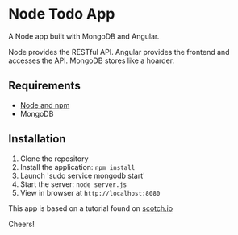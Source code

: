 # Node Todo App

A Node app built with MongoDB and Angular.

Node provides the RESTful API. Angular provides the frontend and accesses the API. MongoDB stores like a hoarder.

## Requirements

- [Node and npm](http://nodejs.org)
- MongoDB

## Installation

1. Clone the repository
2. Install the application: `npm install`
3. Launch 'sudo service mongodb start'
3. Start the server: `node server.js`
4. View in browser at `http://localhost:8080`

This app is based on a tutorial found on [scotch.io](http://scotch.io)

Cheers!